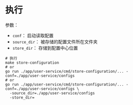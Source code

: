 # 执行

参数：

* `conf`： 启动读取配置
* `source_dir`： 被存储的配置文件所在文件夹
* `store_dir`： 存储到配置中心位置

```shell
# 执行
make store-configuration
# or
go run ./app/user-service/cmd/store-configuration/... -conf=./app/user-service/configs
# or
go run ./app/user-service/cmd/store-configuration/... -conf=./app/user-service/configs \
  -source_dir=./app/user-service/configs
  -store_dir=

```
